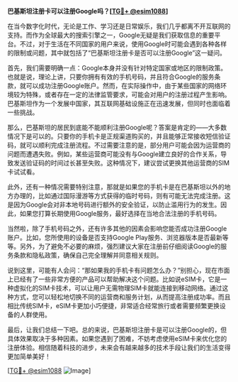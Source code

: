 **巴基斯坦注册卡可以注册Google吗？[[TG💪+ @esim1088](https://t.me/s/esim1088)]**

在当今数字化时代，无论是工作、学习还是日常娱乐，我们几乎都离不开互联网的支持。而作为全球最大的搜索引擎之一，Google无疑是我们获取信息的重要平台。不过，对于生活在不同国家的用户来说，使用Google时可能会遇到各种各样的限制或问题，其中就包括了“巴基斯坦注册卡是否可以注册Google”这一疑问。

首先，我们需要明确一点：Google本身并没有针对特定国家或地区的限制政策。也就是说，理论上讲，只要你拥有有效的手机号码，并且符合Google的服务条款，就可以成功注册Google账户。然而，在实际操作中，由于某些国家的网络环境较为特殊，或者存在一定的法律监管要求，可能会对用户的注册过程产生影响。巴基斯坦作为一个发展中国家，其互联网基础设施正在迅速发展，但同时也面临着一些挑战。

那么，巴基斯坦的居民到底能不能顺利注册Google呢？答案是肯定的——大多数情况下是可以的。只要你的手机卡是正规渠道购买的，并且能够正常接收短信验证码，就可以顺利完成注册流程。不过需要注意的是，部分用户可能会因为运营商的问题而遭遇失败。例如，某些运营商可能没有与Google建立良好的合作关系，导致发送验证码的时间过长甚至失败。这种情况下，建议尝试更换其他运营商的SIM卡试试看。

此外，还有一种情况需要特别注意，那就是如果您的手机卡是在巴基斯坦以外的地方办理的，比如通过国际漫游等方式获得的临时号码，则有可能无法完成注册。这是因为Google会对非本地号码进行额外的安全验证，以防止滥用行为的发生。因此，如果您打算长期使用Google服务，最好选择在当地合法注册的手机号码。

当然啦，除了手机号码之外，还有许多其他的因素会影响您能否成功注册Google账户。比如，您所使用的设备是否支持Google Play服务、浏览器版本是否最新等等。另外，为了避免不必要的麻烦，强烈建议大家在注册前仔细阅读Google的服务条款和隐私政策，确保自己完全理解并同意相关规则。

说到这里，可能有人会问：“那如果我的手机卡有问题怎么办？”别担心，现在市面上已经有了一些非常方便的产品可以帮助解决这个问题。比如说eSIM卡，它是一种虚拟化的SIM卡技术，可以让用户无需物理SIM卡就能连接到移动网络。通过这种方式，您可以轻松地切换不同的运营商和服务计划，从而提高注册成功率。而且相比传统SIM卡，eSIM卡更加小巧便捷，非常适合经常旅行或者需要频繁更换设备的人群使用。

最后，让我们总结一下吧。总的来说，巴基斯坦注册卡是可以注册Google的，但具体效果取决于多种因素。如果您遇到了困难，不妨考虑使用eSIM卡来优化您的注册体验。相信随着科技的进步，未来会有越来越多的技术手段让我们的生活变得更加简单美好！

[[TG💪+ @esim1088](https://t.me/s/esim1088) ![Image](https://i.postimg.cc/4NQfJmqS/Snipaste-2025-05-13-00-14-12.png)]